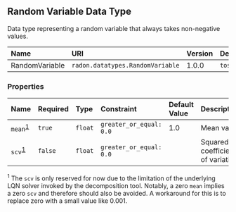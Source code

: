 ## Random Variable Data Type

Data type representing a random variable that always takes non-negative values.

| Name | URI | Version | Derived From |
|:---- |:--- |:------- |:------------ |
| RandomVariable | `radon.datatypes.RandomVariable` | 1.0.0 | `tosca.datatypes.Root` |

### Properties

| Name | Required | Type | Constraint | Default Value | Description |
|:---- |:-------- |:---- |:---------- |:------------- |:----------- |
| `mean`<sup>[1](#fn1)</sup> | `true` | `float` | `greater_or_equal: 0.0` | 1.0 | Mean value |
| `scv`<sup>[1](#fn1)</sup> | `false` | `float` | `greater_or_equal: 0.0` |   | Squared coefficient of variation |

<sup id="fn1">1</sup> The `scv` is only reserved for now due to the limitation of the underlying LQN solver invoked by the decomposition tool. Notably, a zero `mean` implies a zero `scv` and therefore should also be avoided. A workaround for this is to replace zero with a small value like 0.001.
